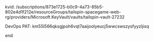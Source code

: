 kvid: /subscriptions/873e1725-b0c9-4a73-85b5-802e4d1f212e/resourceGroups/tailspin-spacegame-web-rg/providers/Microsoft.KeyVault/vaults/tailspin-vault-27232

DevOps PAT: km55l566qksgjpoh6vqt7aaijoolyeucj5wwcswszysfyyzljisq

end